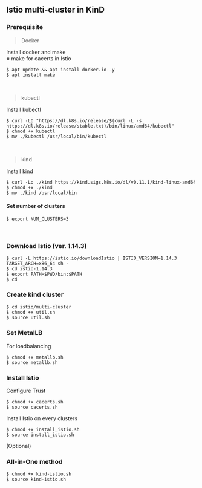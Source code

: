 ## Istio multi-cluster in KinD

### Prerequisite
> Docker

Install docker and make  
※ make for cacerts in Istio
```
$ apt update && apt install docker.io -y
$ apt install make
```
<br/>

> kubectl  

Install kubectl
```
$ curl -LO "https://dl.k8s.io/release/$(curl -L -s https://dl.k8s.io/release/stable.txt)/bin/linux/amd64/kubectl"
$ chmod +x kubectl
$ mv ./kubectl /usr/local/bin/kubectl
```
<br/>

> kind

Install kind
```
$ curl -Lo ./kind https://kind.sigs.k8s.io/dl/v0.11.1/kind-linux-amd64
$ chmod +x ./kind
$ mv ./kind /usr/local/bin
```
#### Set number of clusters

```
$ export NUM_CLUSTERS=3
```
<br/>

### Download Istio (ver. 1.14.3)
```
$ curl -L https://istio.io/downloadIstio | ISTIO_VERSION=1.14.3 TARGET_ARCH=x86_64 sh -
$ cd istio-1.14.3
$ export PATH=$PWD/bin:$PATH
$ cd
```

### Create kind cluster
```
$ cd istio/multi-cluster
$ chmod +x util.sh
$ source util.sh
```

### Set MetalLB
For loadbalancing
```
$ chmod +x metallb.sh
$ source metallb.sh
```

### Install Istio 
Configure Trust
```
$ chmod +x cacerts.sh
$ source cacerts.sh
```

Install Istio on every clusters
```
$ chmod +x install_istio.sh
$ source install_istio.sh
```

(Optional)
### All-in-One method
```
$ chmod +x kind-istio.sh
$ source kind-istio.sh
```
